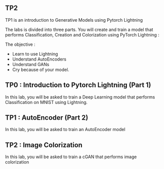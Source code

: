 ## TP2

TP1 is an introduction to Generative Models using Pytorch Lightning

The labs is divided into three parts. You will create and train a model that performs Classification, Creation and Colorization using PyTorch Lightning :


The objective :
* Learn to use Lightning
* Understand AutoEncoders
* Understand GANs
* Cry because of your model.


## TP0 : Introduction to Pytorch Lightning (Part 1)

In this lab, you will be asked to train a Deep Learning model that performs Classification on MNIST using Lightning.

## TP1 : AutoEncoder (Part 2)

In this lab, you will be asked to train an AutoEncoder model

## TP2 : Image Colorization

In this lab, you will be asked to train a cGAN that performs image colorization



